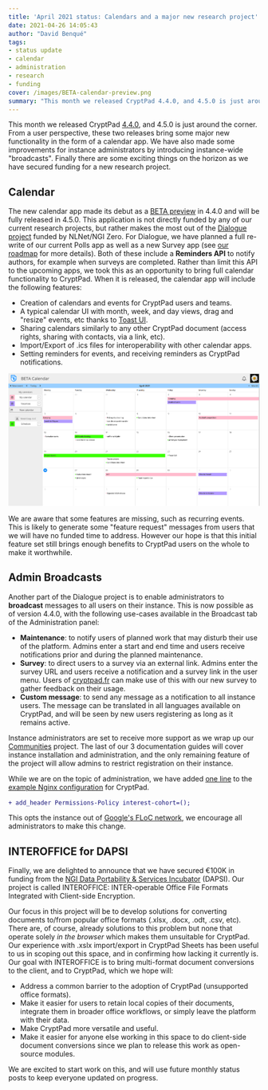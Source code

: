 ```yaml
---
title: 'April 2021 status: Calendars and a major new research project'
date: 2021-04-26 14:05:43
author: "David Benqué"
tags:
- status update
- calendar
- administration
- research
- funding
cover: /images/BETA-calendar-preview.png
summary: "This month we released CryptPad 4.4.0, and 4.5.0 is just around the corner: a new calendar app, improvements for instance administrators, and a new research project"
---
```



This month we released CryptPad [4.4.0](https://github.com/xwiki-labs/cryptpad/releases/4.4.0), and 4.5.0 is just around the corner. From a user perspective, these two releases bring some major new functionality in the form of a calendar app. We have also made some improvements for instance administrators by introducing instance-wide "broadcasts". Finally there are some exciting things on the horizon as we have secured funding for a new research project. 

## Calendar

The new calendar app made its debut as a [BETA preview](https://social.weho.st/@cryptpad/106064064521575394) in 4.4.0 and will be fully released in 4.5.0. This application is not directly funded by any of our current research projects, but rather makes the most out of the [Dialogue project](https://nlnet.nl/project/CryptPadForms/) funded by NLNet/NGI Zero. For Dialogue, we have planned a full re-write of our current Polls app as well as a new Survey app (see [our roadmap](https://cryptpad.fr/kanban/#/2/kanban/view/PLM0C3tFWvYhd+EPzXrbT+NxB76Z5DtZhAA5W5hG9wo/) for more details). Both of these include a **Reminders API** to notify authors, for example when surveys are completed. Rather than limit this API to the upcoming apps, we took this as an opportunity to bring full calendar functionality to CryptPad. When it is released, the calendar app will include the following features: 

- Creation of calendars and events for CryptPad users and teams.
- A typical calendar UI with month, week, and day views, drag and "resize" events, etc thanks to [Toast UI](https://ui.toast.com/tui-calendar).
- Sharing calendars similarly to any other CryptPad document (access rights, sharing with contacts, via a link, etc).
- Import/Export of .ics files for interoperability with other calendar apps.
- Setting reminders for events, and receiving reminders as CryptPad notifications.

![A beta preview of the calendar application](/images/BETA-calendar-preview.png)

We are aware that some features are missing, such as recurring events. This is likely to generate some "feature request" messages from users that we will have no funded time to address. However our hope is that this initial feature set still brings enough benefits to CryptPad users on the whole to make it worthwhile. 

## Admin Broadcasts

Another part of the Dialogue project is to enable administrators to **broadcast** messages to all users on their instance. This is now possible as of version 4.4.0, with the following use-cases available in the Broadcast tab of the Administration panel: 

- **Maintenance**: to notify users of planned work that may disturb their use of the platform. Admins enter a start and end time and users receive notifications prior and during the planned maintenance.
- **Survey**: to direct users to a survey via an external link. Admins enter the survey URL and users receive a notification and a survey link in the user menu. Users of [cryptpad.fr](https://cryptpad.fr) can make use of this with our new survey to gather feedback on their usage.
- **Custom message**: to send any message as a notification to all instance users. The message can be translated in all languages available on CryptPad, and will be seen by new users registering as long as it remains active. 

Instance administrators are set to receive more support as we wrap up our [Communities](https://nlnet.nl/project/Cryptpad-Communities/) project. The last of our 3 documentation guides will cover instance installation and administration, and the only remaining feature of the project will allow admins to restrict registration on their instance.

While we are on the topic of administration, we have added [one line](https://github.com/xwiki-labs/cryptpad/commit/4d5d809447130710728ea85caf53c38f084ebb26) to the [example Nginx configuration](https://github.com/xwiki-labs/cryptpad/blob/main/docs/example.nginx.conf) for CryptPad.

```diff
+ add_header Permissions-Policy interest-cohort=();
```

This opts the instance out of [Google's FLoC network](https://www.eff.org/deeplinks/2021/03/googles-floc-terrible-idea), we encourage all administrators to make this change. 

## INTEROFFICE for DAPSI 

Finally, we are delighted to announce that we have secured €100K in funding from the [NGI Data Portability & Services Incubator](https://dapsi.ngi.eu/) (DAPSI). Our project is called INTEROFFICE: INTER-operable Office File Formats Integrated with Client-side Encryption.

Our focus in this project will be to develop solutions for converting documents to/from popular office formats (.xlsx, .docx, .odt, .csv, etc). There are, of course, already solutions to this problem but none that operate solely *in the browser* which makes them unsuitable for CryptPad. Our experience with .xslx import/export in CryptPad Sheets has been useful to us in scoping out this space, and in confirming how lacking it currently is. Our goal with INTEROFFICE is to bring multi-format document conversions to the client, and to CryptPad, which we hope will: 

- Address a common barrier to the adoption of CryptPad (unsupported office formats).
- Make it easier for users to retain local copies of their documents, integrate them in broader office workflows, or simply leave the platform with their data. 
- Make CryptPad more versatile and useful.
- Make it easier for anyone else working in this space to do client-side document conversions since we plan to release this work as open-source modules.

We are excited to start work on this, and will use future monthly status posts to keep everyone updated on progress. 
